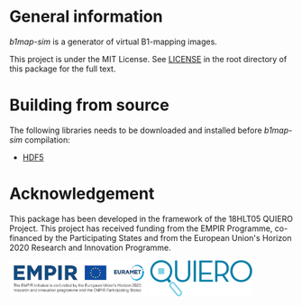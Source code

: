 General information
===================

*b1map-sim* is a generator of virtual B1-mapping images.

This project is under the MIT License.
See [LICENSE](LICENSE) in the root directory of this package for the full text.

Building from source
====================

The following libraries needs to be downloaded and installed before _b1map-sim_ compilation:
- [HDF5](https://www.hdfgroup.org/solutions/hdf5/)

Acknowledgement
===============

This package has been developed in the framework of the 18HLT05 QUIERO Project. This project has received funding from the EMPIR Programme, co-financed by the Participating States and from the European Union's Horizon 2020 Research and Innovation Programme.

[![](img/logo-empir-euramet.png)](https://www.euramet.org/research-innovation/research-empir/)
[![](img/logo-quiero.png)](https://quiero-project.eu)
